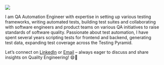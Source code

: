 ![](assets/main.svg)

I am QA Automation Engineer with expertise in setting up various testing frameworks, writing automated tests, building test suites and collaborating with software engineers and product teams on various QA initiatives to raise standards of software quality. Passionate about test automation, I have spent several years scripting tests for frontend and backend, generating test data, expanding test coverage across the Testing Pyramid.

Let’s connect on [LinkedIn](https://www.linkedin.com/in/mfurqandaud/) or [Email](mailto:furqandaud99@gmail.com) – always eager to discuss and share insights on Quality Engineering! 😄🚀
